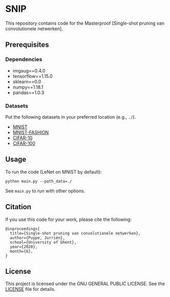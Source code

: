 # SNIP
This repository contains code for the Masterproof [Single-shot pruning van convolutionele netwerken].

## Prerequisites

### Dependencies
* imgaug==0.4.0
* tensorflow==1.15.0
* sklearn==0.0
* numpy==1.18.1
* pandas==1.0.3

### Datasets
Put the following datasets in your preferred location (e.g., `./`).
* [MNIST](http://yann.lecun.com/exdb/mnist/)
* [MNIST-FASHION](https://github.com/zalandoresearch/fashion-mnist)
* [CIFAR-10](https://www.cs.toronto.edu/~kriz/cifar.html)
* [CIFAR-100](https://www.cs.toronto.edu/~kriz/cifar.html)

## Usage
To run the code (LeNet on MNIST by default):
```
python main.py --path_data=./
```
See `main.py` to run with other options.

## Citation
If you use this code for your work, please cite the following:
```
@inproceedings{
  title={Single-shot pruning van convolutionele netwerken},
  author={Puype, Jurriën},
  school={University of Ghent},
  year={2020},
  month={6},
}
```

## License
This project is licensed under the GNU GENERAL PUBLIC LICENSE.
See the [LICENSE](https://github.com/jbpuype/sSNIP-SP/blob/master/LICENSE) file for details.
